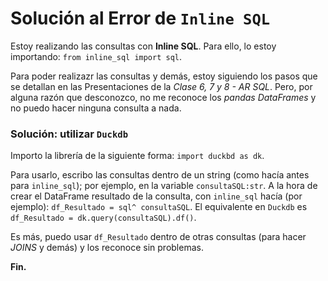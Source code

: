 # Solución al Error de `Inline SQL`

Estoy realizando las consultas con **Inline SQL**. 
Para ello, lo estoy importando: `from inline_sql import sql`.

Para poder realizazr las consultas y demás, estoy siguiendo los pasos que se detallan en las Presentaciones de la *Clase 6, 7 y 8 - AR SQL*.
Pero, por alguna razón que desconozco, no me reconoce los *pandas DataFrames* y no puedo hacer ninguna consulta a nada.

### Solución: utilizar `Duckdb`

Importo la librería de la siguiente forma: `import duckbd as dk`.

Para usarlo, escribo las consultas dentro de un string (como hacía antes para `inline_sql`); por ejemplo, en la variable `consultaSQL:str`.
A la hora de crear el DataFrame resultado de la consulta, con `inline_sql` hacía (por ejemplo): `df_Resultado = sql^ consultaSQL`. 
El equivalente en `Duckdb` es `df_Resultado = dk.query(consultaSQL).df()`. 

Es más, puedo usar `df_Resultado` dentro de otras consultas (para hacer *JOINS* y demás) y los reconoce sin problemas.


**Fin.** 